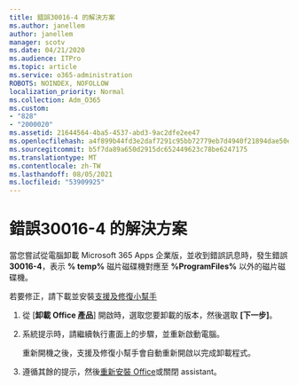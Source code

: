 ```yaml
---
title: 錯誤30016-4 的解決方案
ms.author: janellem
author: janellem
manager: scotv
ms.date: 04/21/2020
ms.audience: ITPro
ms.topic: article
ms.service: o365-administration
ROBOTS: NOINDEX, NOFOLLOW
localization_priority: Normal
ms.collection: Adm_O365
ms.custom:
- "828"
- "2000020"
ms.assetid: 21644564-4ba5-4537-abd3-9ac2dfe2ee47
ms.openlocfilehash: a4f899b44fd3e2daf7291c95bb72779eb7d4940f21894dae50e7f3a82c6b3ab5
ms.sourcegitcommit: b5f7da89a650d2915dc652449623c78be6247175
ms.translationtype: MT
ms.contentlocale: zh-TW
ms.lasthandoff: 08/05/2021
ms.locfileid: "53909925"
---
```

# <a name="solutions-for-error-30016-4"></a>錯誤30016-4 的解決方案

當您嘗試從電腦卸載 Microsoft 365 Apps 企業版，並收到錯誤訊息時，發生錯誤 **30016-4**，表示 **% temp%** 磁片磁碟機對應至 **%ProgramFiles%** 以外的磁片磁碟機。
  
若要修正，請下載並安裝[支援及修復小幫手](https://aka.ms/SARA-OfficeUninstall-Alchemy)
  
1. 從 [**卸載 Office 產品**] 開啟時，選取您要卸載的版本，然後選取 **[下一步]**。

2. 系統提示時，請繼續執行畫面上的步驟，並重新啟動電腦。

    重新開機之後，支援及修復小幫手會自動重新開啟以完成卸載程式。

3. 遵循其餘的提示，然後[重新安裝 Office](https://portal.office.com/OLS/MySoftware.aspx)或關閉 assistant。

